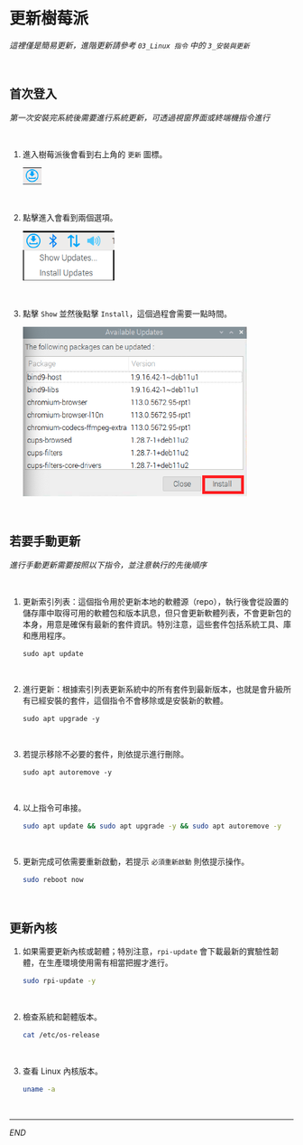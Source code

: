 # 更新樹莓派

_這裡僅是簡易更新，進階更新請參考 `03_Linux 指令` 中的 `3_安裝與更新`_

<br>

## 首次登入

_第一次安裝完系統後需要進行系統更新，可透過視窗界面或終端機指令進行_

<br>

1. 進入樹莓派後會看到右上角的 `更新` 圖標。

   ![](images/img_201.png)

<br>

2. 點擊進入會看到兩個選項。

   ![](images/img_202.png)
   
<br>

3. 點擊 `Show` 並然後點擊 `Install`，這個過程會需要一點時間。

   ![](images/img_203.png)

<br>

## 若要手動更新

_進行手動更新需要按照以下指令，並注意執行的先後順序_

<br>

1. 更新索引列表：這個指令用於更新本地的軟體源（repo），執行後會從設置的儲存庫中取得可用的軟體包和版本訊息，但只會更新軟體列表，不會更新包的本身，用意是確保有最新的套件資訊。特別注意，這些套件包括系統工具、庫和應用程序。

   ```
   sudo apt update
   ```

<br>

2. 進行更新：根據索引列表更新系統中的所有套件到最新版本，也就是會升級所有已經安裝的套件，這個指令不會移除或是安裝新的軟體。

   ```
   sudo apt upgrade -y
   ```

<br>

3. 若提示移除不必要的套件，則依提示進行刪除。

   ```
   sudo apt autoremove -y
   ```

<br>

4. 以上指令可串接。

   ```bash
   sudo apt update && sudo apt upgrade -y && sudo apt autoremove -y
   ```

<br>

5. 更新完成可依需要重新啟動，若提示 `必須重新啟動` 則依提示操作。

   ```bash
   sudo reboot now
   ```

<br>

## 更新內核

1. 如果需要更新內核或韌體；特別注意，`rpi-update` 會下載最新的實驗性韌體，在生產環境使用需有相當把握才進行。

   ```bash
   sudo rpi-update -y
   ```

<br>

2. 檢查系統和韌體版本。

   ```bash
   cat /etc/os-release
   ```

<br>

3. 查看 Linux 內核版本。

   ```bash
   uname -a
   ```

<br>

___

_END_